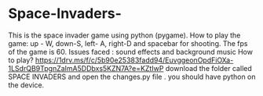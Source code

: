 # Space-Invaders-
This is the  space invader game using python (pygame). How to play the game: up - W, down-S, left- A, right-D and spacebar for shooting. The fps of the game is 60. 
Issues faced : sound effects and background music
How to play?
https://1drv.ms/f/c/5b90e25383fadd94/EuvggeonOpdFiOXa-1LSdrQB9TpgnZaImA5DDbxs5KZN7A?e=KZtIwP
download the folder called SPACE INVADERS and open the changes.py file . you should have python on the device.
